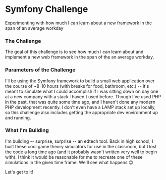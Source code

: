 # Symfony Challenge
Experimenting with how much I can learn about a new framework in the span of an average workday

### The Challenge
The goal of this challenge is to see how much I can learn about and implement a new web framework in the span of the an average workday.

### Parameters of the Challenge
I'll be using the Symfony framework to build a small web application over the course of ~8-10 hours (with breaks for food, bathroom, etc.) -- it's meant to simulate what I could accomplish if I was sitting down on day one at a new company with a stack I haven't used before. Though I've used PHP in the past, that was quite some time ago, and I haven't done any modern PHP development recently. I don't even have a LAMP stack set up locally, so this challenge also includes getting the appropriate dev environment up and running.

### What I'm Building
I'm building -- surprise, surprise -- an edtech tool. Back in high school, I built these cool game theory simulators for use in the classroom, but I lost the code a long time ago (and it probably wasn't written very well to begin with). I think it would be reasonable for me to recreate one of these simulations in the given time frame. We'll see what happens 😊

Let's get to it!
